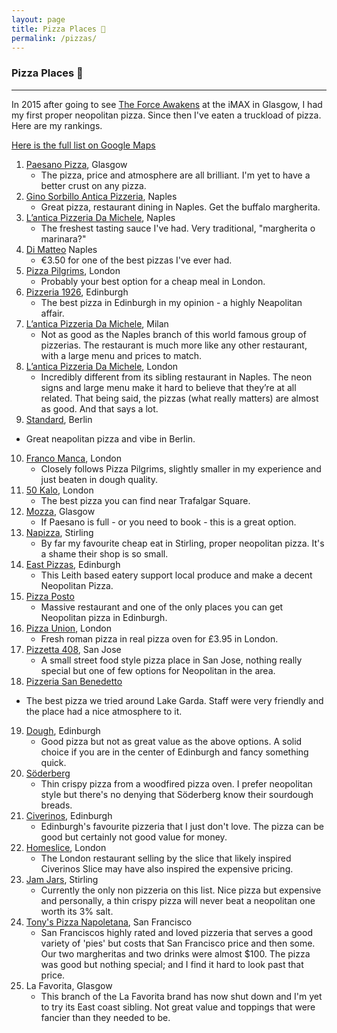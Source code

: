 ```yaml
---
layout: page
title: Pizza Places 🍕
permalink: /pizzas/
---
```


### Pizza Places 🍕

---


In 2015 after going to see [The Force Awakens](http://www.imdb.com/title/tt2488496/) at the iMAX in Glasgow, I had my first proper neopolitan pizza. Since then I've eaten a truckload of pizza. Here are my rankings.

[Here is the full list on Google Maps](https://www.google.com/maps/placelists/list/4xld6h1t6cM7my_Z2eENaEFce0NoQQ?hl=en&q=+&ibp=gwp;0,6&stick=H4sIAAAAAAAAAONg28DI-IlJQUjOpCInxSzDsMQs2dc8tzI-yijV1S_R1S051cAvPzAQAHZGeYooAAAA)


1. [Paesano Pizza](http://paesanopizza.co.uk/), Glasgow
	* The pizza, price and atmosphere are all brilliant. I'm yet to have a better crust on any pizza.
2. [Gino Sorbillo Antica Pizzeria](http://www.sorbillo.it/), Naples
	* Great pizza, restaurant dining in Naples. Get the buffalo margherita.
3. [L’antica Pizzeria Da Michele](https://www.damichele.net/), Naples
	* The freshest tasting sauce I've had. Very traditional, "margherita o marinara?"
4. [Di Matteo](http://www.pizzeriadimatteo.com/) Naples
	* €3.50 for one of the best pizzas I've ever had.
5. [Pizza Pilgrims](https://www.pizzapilgrims.co.uk/), London
	* Probably your best option for a cheap meal in London.
6. [Pizzeria 1926](https://www.pizzeria1926.com), Edinburgh
	* The best pizza in Edinburgh in my opinion - a highly Neapolitan affair.
7. [L’antica Pizzeria Da Michele](https://www.damichele.net/), Milan
	* Not as good as the Naples branch of this world famous group of pizzerias. The restaurant is much more like any other restaurant, with a large menu and prices to match. 
8. [L’antica Pizzeria Da Michele](https://www.damichele.net/), London
	* Incredibly different from its sibling restaurant in Naples. The neon signs and large menu make it hard to believe that they’re at all related. That being said, the pizzas (what really matters) are almost as good. And that says a lot.
9. [Standard](https://www.standard-berlin.de), Berlin
  * Great neapolitan pizza and vibe in Berlin.
10. [Franco Manca](http://www.francomanca.co.uk/), London
	* Closely follows Pizza Pilgrims, slightly smaller in my experience and just beaten in dough quality.
11. [50 Kalo](https://www.50kalo.it/ciro__salvo.php), London
	* The best pizza you can find near Trafalgar Square. 
12. [Mozza](http://www.mozza.it), Glasgow
	* If Paesano is full - or you need to book - this is a great option.
13. [Napizza](http://www.napizza.uk/), Stirling
	* By far my favourite cheap eat in Stirling, proper neopolitan pizza. It's a shame their shop is so small.
14. [East Pizzas](https://www.eastpizzas.com), Edinburgh
	* This Leith based eatery support local produce and make a decent Neopolitan Pizza.
15. [Pizza Posto](https://pizzaposto.co.uk/)
	* Massive restaurant and one of the only places you can get Neopolitan pizza in Edinburgh.
16. [Pizza Union](https://www.pizzaunion.com/), London
	* Fresh roman pizza in real pizza oven for £3.95 in London.
17. [Pizzetta 408](http://www.instagram.com/pizzetta408_sj), San Jose
	* A small street food style pizza place in San Jose, nothing really special but one of few options for Neopolitan in the area.
18. [Pizzeria San Benedetto](https://www.facebook.com/PizzeriaSanBenedetto/)
  * The best pizza we tried around Lake Garda. Staff were very friendly and the place had a nice atmosphere to it. 
19. [Dough](http://dough-pizza.co.uk/), Edinburgh
	* Good pizza but not as great value as the above options. A solid choice if you are in the center of Edinburgh and fancy something quick.
20. [Söderberg](http://www.soderberg.uk/soderberg-pavilion/)
	* Thin crispy pizza from a woodfired pizza oven. I prefer neopolitan style but there's no denying that Söderberg know their sourdough breads.
21. [Civerinos](http://www.civerinos.com/), Edinburgh
	* Edinburgh's favourite pizzeria that I just don't love. The pizza can be good but certainly not good value for money.
22. [Homeslice](http://www.homeslicepizza.co.uk/), London
	* The London restaurant selling by the slice that likely inspired Civerinos Slice may have also inspired the expensive pricing.
23. [Jam Jars](http://www.jamjarcafe.co.uk/), Stirling
	* Currently the only non pizzeria on this list. Nice pizza but expensive and personally, a thin crispy pizza will never beat a neopolitan one worth its 3% salt. 
24. [Tony's Pizza Napoletana](http://tonyspizzanapoletana.com), San Francisco
	* San Franciscos highly rated and loved pizzeria that serves a good variety of 'pies' but costs that San Francisco price and then some. Our two margheritas and two drinks were almost $100. The pizza was good but nothing special; and I find it hard to look past that price.
25. La Favorita, Glasgow
	* This branch of the La Favorita brand has now shut down and I'm yet to try its East coast sibling. Not great value and toppings that were fancier than they needed to be.

